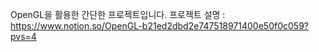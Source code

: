 OpenGL을 활용한 간단한 프로젝트입니다.
프로젝트 설명 : https://www.notion.so/OpenGL-b21ed2dbd2e747518971400e50f0c059?pvs=4
